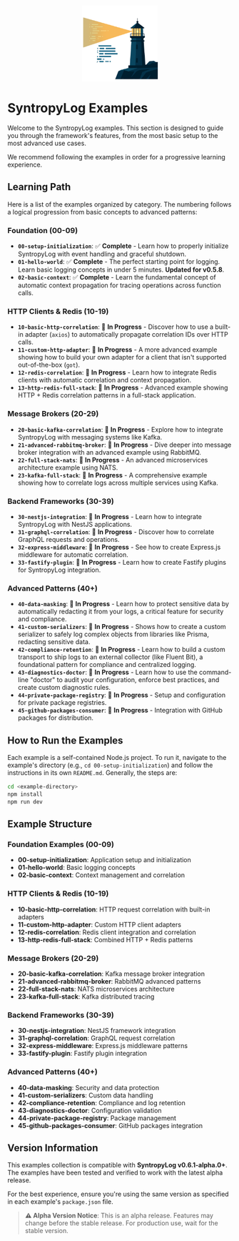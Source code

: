 <p align="center">
  <img src="./assets/syntropyLog-logo.png" alt="SyntropyLog Logo" width="170"/>
</p>

# SyntropyLog Examples

Welcome to the SyntropyLog examples. This section is designed to guide you through the framework's features, from the most basic setup to the most advanced use cases.

We recommend following the examples in order for a progressive learning experience.

## Learning Path

Here is a list of the examples organized by category. The numbering follows a logical progression from basic concepts to advanced patterns:

### Foundation (00-09)
- **`00-setup-initialization`**: ✅ **Complete** - Learn how to properly initialize SyntropyLog with event handling and graceful shutdown.
- **`01-hello-world`**: ✅ **Complete** - The perfect starting point for logging. Learn basic logging concepts in under 5 minutes. **Updated for v0.5.8**.
- **`02-basic-context`**: ✅ **Complete** - Learn the fundamental concept of automatic context propagation for tracing operations across function calls.

### HTTP Clients & Redis (10-19)
- **`10-basic-http-correlation`**: 🚧 **In Progress** - Discover how to use a built-in adapter (`axios`) to automatically propagate correlation IDs over HTTP calls.
- **`11-custom-http-adapter`**: 🚧 **In Progress** - A more advanced example showing how to build your own adapter for a client that isn't supported out-of-the-box (`got`).
- **`12-redis-correlation`**: 🚧 **In Progress** - Learn how to integrate Redis clients with automatic correlation and context propagation.
- **`13-http-redis-full-stack`**: 🚧 **In Progress** - Advanced example showing HTTP + Redis correlation patterns in a full-stack application.

### Message Brokers (20-29)
- **`20-basic-kafka-correlation`**: 🚧 **In Progress** - Explore how to integrate SyntropyLog with messaging systems like Kafka.
- **`21-advanced-rabbitmq-broker`**: 🚧 **In Progress** - Dive deeper into message broker integration with an advanced example using RabbitMQ.
- **`22-full-stack-nats`**: 🚧 **In Progress** - An advanced microservices architecture example using NATS.
- **`23-kafka-full-stack`**: 🚧 **In Progress** - A comprehensive example showing how to correlate logs across multiple services using Kafka.

### Backend Frameworks (30-39)
- **`30-nestjs-integration`**: 🚧 **In Progress** - Learn how to integrate SyntropyLog with NestJS applications.
- **`31-graphql-correlation`**: 🚧 **In Progress** - Discover how to correlate GraphQL requests and operations.
- **`32-express-middleware`**: 🚧 **In Progress** - See how to create Express.js middleware for automatic correlation.
- **`33-fastify-plugin`**: 🚧 **In Progress** - Learn how to create Fastify plugins for SyntropyLog integration.

### Advanced Patterns (40+)
- **`40-data-masking`**: 🚧 **In Progress** - Learn how to protect sensitive data by automatically redacting it from your logs, a critical feature for security and compliance.
- **`41-custom-serializers`**: 🚧 **In Progress** - Shows how to create a custom serializer to safely log complex objects from libraries like Prisma, redacting sensitive data.
- **`42-compliance-retention`**: 🚧 **In Progress** - Learn how to build a custom transport to ship logs to an external collector (like Fluent Bit), a foundational pattern for compliance and centralized logging.
- **`43-diagnostics-doctor`**: 🚧 **In Progress** - Learn how to use the command-line "doctor" to audit your configuration, enforce best practices, and create custom diagnostic rules.
- **`44-private-package-registry`**: 🚧 **In Progress** - Setup and configuration for private package registries.
- **`45-github-packages-consumer`**: 🚧 **In Progress** - Integration with GitHub packages for distribution.

## How to Run the Examples

Each example is a self-contained Node.js project. To run it, navigate to the example's directory (e.g., `cd 00-setup-initialization`) and follow the instructions in its own `README.md`. Generally, the steps are:

```bash
cd <example-directory>
npm install
npm run dev
```

## Example Structure

### Foundation Examples (00-09)
- **00-setup-initialization**: Application setup and initialization
- **01-hello-world**: Basic logging concepts
- **02-basic-context**: Context management and correlation

### HTTP Clients & Redis (10-19)
- **10-basic-http-correlation**: HTTP request correlation with built-in adapters
- **11-custom-http-adapter**: Custom HTTP client adapters
- **12-redis-correlation**: Redis client integration and correlation
- **13-http-redis-full-stack**: Combined HTTP + Redis patterns

### Message Brokers (20-29)
- **20-basic-kafka-correlation**: Kafka message broker integration
- **21-advanced-rabbitmq-broker**: RabbitMQ advanced patterns
- **22-full-stack-nats**: NATS microservices architecture
- **23-kafka-full-stack**: Kafka distributed tracing

### Backend Frameworks (30-39)
- **30-nestjs-integration**: NestJS framework integration
- **31-graphql-correlation**: GraphQL request correlation
- **32-express-middleware**: Express.js middleware patterns
- **33-fastify-plugin**: Fastify plugin integration

### Advanced Patterns (40+)
- **40-data-masking**: Security and data protection
- **41-custom-serializers**: Custom data handling
- **42-compliance-retention**: Compliance and log retention
- **43-diagnostics-doctor**: Configuration validation
- **44-private-package-registry**: Package management
- **45-github-packages-consumer**: GitHub packages integration

## Version Information

This examples collection is compatible with **SyntropyLog v0.6.1-alpha.0+**. The examples have been tested and verified to work with the latest alpha release.

For the best experience, ensure you're using the same version as specified in each example's `package.json` file.

> **⚠️ Alpha Version Notice**: This is an alpha release. Features may change before the stable release. For production use, wait for the stable version. 